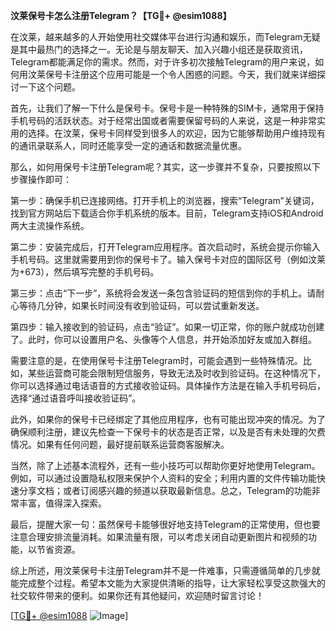 **汶莱保号卡怎么注册Telegram？【TG💪+ @esim1088】**

在汶莱，越来越多的人开始使用社交媒体平台进行沟通和娱乐，而Telegram无疑是其中最热门的选择之一。无论是与朋友聊天、加入兴趣小组还是获取资讯，Telegram都能满足你的需求。然而，对于许多初次接触Telegram的用户来说，如何用汶莱保号卡注册这个应用可能是一个令人困惑的问题。今天，我们就来详细探讨一下这个问题。

首先，让我们了解一下什么是保号卡。保号卡是一种特殊的SIM卡，通常用于保持手机号码的活跃状态。对于经常出国或者需要保留号码的人来说，这是一种非常实用的选择。在汶莱，保号卡同样受到很多人的欢迎，因为它能够帮助用户维持现有的通讯录联系人，同时还能享受一定的通话和数据流量优惠。

那么，如何用保号卡注册Telegram呢？其实，这一步骤并不复杂，只要按照以下步骤操作即可：

第一步：确保手机已连接网络。打开手机上的浏览器，搜索“Telegram”关键词，找到官方网站后下载适合你手机系统的版本。目前，Telegram支持iOS和Android两大主流操作系统。

第二步：安装完成后，打开Telegram应用程序。首次启动时，系统会提示你输入手机号码。这里就需要用到你的保号卡了。输入保号卡对应的国际区号（例如汶莱为+673），然后填写完整的手机号码。

第三步：点击“下一步”，系统将会发送一条包含验证码的短信到你的手机上。请耐心等待几分钟，如果长时间没有收到验证码，可以尝试重新发送。

第四步：输入接收到的验证码，点击“验证”。如果一切正常，你的账户就成功创建了。此时，你可以设置用户名、头像等个人信息，并开始添加好友或加入群组。

需要注意的是，在使用保号卡注册Telegram时，可能会遇到一些特殊情况。比如，某些运营商可能会限制短信服务，导致无法及时收到验证码。在这种情况下，你可以选择通过电话语音的方式接收验证码。具体操作方法是在输入手机号码后，选择“通过语音呼叫接收验证码”。

此外，如果你的保号卡已经绑定了其他应用程序，也有可能出现冲突的情况。为了确保顺利注册，建议先检查一下保号卡的状态是否正常，以及是否有未处理的欠费情况。如果有任何问题，最好提前联系运营商客服解决。

当然，除了上述基本流程外，还有一些小技巧可以帮助你更好地使用Telegram。例如，可以通过设置隐私权限来保护个人资料的安全；利用内置的文件传输功能快速分享文档；或者订阅感兴趣的频道以获取最新信息。总之，Telegram的功能非常丰富，值得深入探索。

最后，提醒大家一句：虽然保号卡能够很好地支持Telegram的正常使用，但也要注意合理安排流量消耗。如果流量有限，可以考虑关闭自动更新图片和视频的功能，以节省资源。

综上所述，用汶莱保号卡注册Telegram并不是一件难事，只需遵循简单的几步就能完成整个过程。希望本文能为大家提供清晰的指导，让大家轻松享受这款强大的社交软件带来的便利。如果你还有其他疑问，欢迎随时留言讨论！

[[TG💪+ @esim1088](https://t.me/s/esim1088) ![Image](https://i.postimg.cc/4NQfJmqS/Snipaste-2025-05-13-00-14-12.png)]
